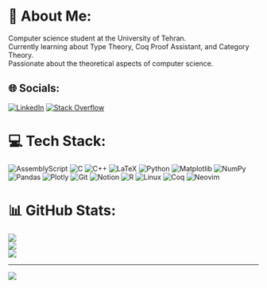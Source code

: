 # 💫 About Me:
Computer science student at the University of Tehran.<br>Currently learning about Type Theory, Coq Proof Assistant, and Category Theory.<br>Passionate about the theoretical aspects of computer science.


## 🌐 Socials:
[![LinkedIn](https://img.shields.io/badge/LinkedIn-%230077B5.svg?logo=linkedin&logoColor=white)](https://linkedin.com/in/amirfaridi2002) [![Stack Overflow](https://img.shields.io/badge/-Stackoverflow-FE7A16?logo=stack-overflow&logoColor=white)](https://stackoverflow.com/users/73618) 

# 💻 Tech Stack:
![AssemblyScript](https://img.shields.io/badge/assembly%20script-%23000000.svg?style=for-the-badge&logo=assemblyscript&logoColor=white) ![C](https://img.shields.io/badge/c-%2300599C.svg?style=for-the-badge&logo=c&logoColor=white) ![C++](https://img.shields.io/badge/c++-%2300599C.svg?style=for-the-badge&logo=c%2B%2B&logoColor=white) ![LaTeX](https://img.shields.io/badge/latex-%23008080.svg?style=for-the-badge&logo=latex&logoColor=white) ![Python](https://img.shields.io/badge/python-3670A0?style=for-the-badge&logo=python&logoColor=ffdd54) ![Matplotlib](https://img.shields.io/badge/Matplotlib-%23ffffff.svg?style=for-the-badge&logo=Matplotlib&logoColor=black) ![NumPy](https://img.shields.io/badge/numpy-%23013243.svg?style=for-the-badge&logo=numpy&logoColor=white) ![Pandas](https://img.shields.io/badge/pandas-%23150458.svg?style=for-the-badge&logo=pandas&logoColor=white) ![Plotly](https://img.shields.io/badge/Plotly-%233F4F75.svg?style=for-the-badge&logo=plotly&logoColor=white) ![Git](https://img.shields.io/badge/git-%23F05033.svg?style=for-the-badge&logo=git&logoColor=white) ![Notion](https://img.shields.io/badge/Notion-%23000000.svg?style=for-the-badge&logo=notion&logoColor=white) ![R](https://img.shields.io/badge/r-%23276DC3.svg?style=for-the-badge&logo=r&logoColor=white) ![Linux](https://img.shields.io/badge/Linux-FCC624?style=for-the-badge&logo=linux&logoColor=black) ![Coq](https://img.shields.io/badge/Coq-%23DC143C.svg?style=for-the-badge&logo=coq&logoColor=white) ![Neovim](https://img.shields.io/badge/Neovim-57A143?style=for-the-badge&logo=neovim&logoColor=white)
# 📊 GitHub Stats:
![](https://github-readme-stats.vercel.app/api?username=amirfaridi-2002&theme=dark&hide_border=false&include_all_commits=true&count_private=true)<br/>
![](https://github-readme-streak-stats.herokuapp.com/?user=amirfaridi-2002&theme=dark&hide_border=false)<br/>
![](https://github-readme-stats.vercel.app/api/top-langs/?username=amirfaridi-2002&theme=dark&hide_border=false&include_all_commits=true&count_private=true&layout=compact)

---
[![](https://visitcount.itsvg.in/api?id=amirfaridi-2002&icon=0&color=0)](https://visitcount.itsvg.in)

<!-- Proudly created with GPRM ( https://gprm.itsvg.in ) -->
